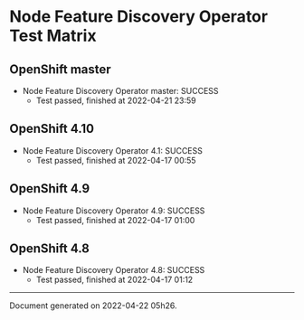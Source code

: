 
Node Feature Discovery Operator Test Matrix
===========================================

OpenShift master
----------------



* Node Feature Discovery Operator master: SUCCESS
  - Test passed, finished at 2022-04-21 23:59






OpenShift 4.10
--------------



* Node Feature Discovery Operator 4.1: SUCCESS
  - Test passed, finished at 2022-04-17 00:55






OpenShift 4.9
-------------



* Node Feature Discovery Operator 4.9: SUCCESS
  - Test passed, finished at 2022-04-17 01:00






OpenShift 4.8
-------------



* Node Feature Discovery Operator 4.8: SUCCESS
  - Test passed, finished at 2022-04-17 01:12






---
Document generated on 2022-04-22 05h26.
